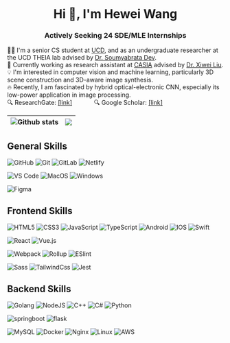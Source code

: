 <h1 align="center">Hi 👋, I'm Hewei Wang</h1>
<h3 align="center">Actively Seeking 24 SDE/MLE Internships</h3>

👨‍🎓 I'm a senior CS student at [UCD](https://www.ucd.ie/), and as an undergraduate researcher at the UCD THEIA lab advised by [Dr. Soumyabrata Dev](https://soumyabrata.dev/). <br />
💼 Currently working as research assistant at [CASIA](http://english.ia.cas.cn/) advised by [Dr. Xiwei Liu](http://www.ia.cas.cn/sourcedb_ia_cas/cn/iaexpert/202005/t20200529_5599970.html). <br />
💡 I'm interested in computer vision and machine learning, particularly 3D scene construction and 3D-aware image synthesis. <br />
🔥 Recently, I am fascinated by hybrid optical-electronic CNN, especially its low-power application in image processing. <br />
🔍 ResearchGate: [[link]](https://www.researchgate.net/profile/Hewei-Wang-2) &nbsp; &nbsp; &nbsp; &nbsp; &nbsp; &nbsp;  🔍 Google Scholar: [[link]](https://scholar.google.com/citations?user=7kMECXQAAAAJ&hl=en) <br />



| <img align="center" src="https://profile-a1tm.vercel.app/api?username=WangHewei16&show_icons=true&include_all_commits=true&theme=vue&hide_border=true" alt="Github stats" /> | <img align="center" src="https://profile-a1tm.vercel.app/api/top-langs?username=WangHewei16&layout=compact&langs_count=8&theme=vue&hide_border=true" /> |
| ------------- | ------------- |


## General Skills
![GitHub](https://img.shields.io/badge/-GitHub-0D1117?style=flat-square&logo=github&labelColor=0D1117)
![Git](https://img.shields.io/badge/-Git-%23F05032?style=flat-square&logo=git&logoColor=%23ffffff)
![GitLab](https://img.shields.io/badge/-GitLab-FCA121?style=flat-square&logo=gitlab)
![Netlify](https://img.shields.io/badge/-Netlify-%2300C7B7?style=flat-square&logo=netlify&logoColor=ffffff)

![VS Code](https://img.shields.io/badge/-VSCode-%23007ACC?style=flat-square&logo=visual-studio-code)
![MacOS](https://img.shields.io/badge/-mac%20os-0D1117?style=flat-square&logo=apple&labelColor=0D1117)
![Windows](https://img.shields.io/badge/-Windows-0D1117?style=flat-square&logo=windows&labelColor=0D1117)

![Figma](https://img.shields.io/badge/-figma-0D1117?tyle=flat-square&logo=figma&labelColor=0D1117)



## Frontend Skills
![HTML5](https://img.shields.io/badge/-HTML5-%23E44D27?style=flat-square&logo=html5&logoColor=ffffff)
![CSS3](https://img.shields.io/badge/-CSS3-%231572B6?style=flat-square&logo=css3)
![JavaScript](https://img.shields.io/badge/-JavaScript-%23F7DF1C?style=flat-square&logo=javascript&logoColor=000000&labelColor=%23F7DF1C&color=%23FFCE5A)
![TypeScript](https://img.shields.io/badge/-TypeScript-007ACC?style=flat-square&logo=typescript&logoColor=white)
![Android](https://img.shields.io/badge/-AndroidNative-%23282C34?&logo=Android)
![IOS](https://img.shields.io/badge/-IOSNative-%23282C34?&logo=IOS)
![Swift](https://img.shields.io/badge/-Swift-%23282C34?&logo=Swift)


![React](https://img.shields.io/badge/-React-%23282C34?style=flat-square&logo=react)
![Vue.js](https://img.shields.io/badge/-Vue.js-%232c3e50?style=flat-square&logo=vuedotjs)

![Webpack](https://img.shields.io/badge/-Webpack-%232C3A42?style=flat-square&logo=webpack)
![Rollup](https://img.shields.io/badge/-Rollup-%23EC4A3F?style=flat-square&logo=rollupdotjs&logoColor=ffffff)
![ESlint](https://img.shields.io/badge/-ESLint-%234B32C3?style=flat-square&logo=eslint)

![Sass](https://img.shields.io/badge/-Sass-%23CC6699?style=flat-square&logo=sass&logoColor=ffffff)
![TailwindCss](https://img.shields.io/badge/-TailwindCss-%231a202c?style=flat-square&logo=tailwind-css)
![Jest](https://img.shields.io/badge/-Jest-%231a202c?style=flat-square&logo=jest)

## Backend Skills
![Golang](https://img.shields.io/badge/-Golang-%232c3e50?style=flat-square&logo=go)
![NodeJS](https://img.shields.io/badge/-Node.js-%232E8B57?style=flat-square&logo=nodedotjs&labelColor=0D1117)
![C++](https://img.shields.io/badge/-C++-%232c3e50?style=flat-square&logo=cplusplus)
![C#](https://img.shields.io/badge/-csharp-%232c3e50?style=flat-square&logo=csharp&logoColor=%232E8B57&labelColor=0D1117)
![Python](https://img.shields.io/badge/-python-%23F7DF1C?style=flat-square&logo=python&labelColor=0D1117)

![springboot](https://img.shields.io/badge/-springboot-%23282C34?style=flat-square&logo=springboot)
![flask](https://img.shields.io/badge/-flask-%23282C34?style=flat-square&logo=flask)


![MySQL](https://img.shields.io/badge/-mysql-007ACC?style=flat-square&logo=mysql&labelColor=0D1117)
![Docker](https://img.shields.io/badge/-Docker-%23282C34?&logo=Docker)
![Nginx](https://img.shields.io/badge/-Nginx-%23282C34?&logo=nginx)
![Linux](https://img.shields.io/badge/-Linux-%23282C34?&logo=linux)
![AWS](https://img.shields.io/badge/-AWS-%23282C34?&logo=Amazon-AWS)



